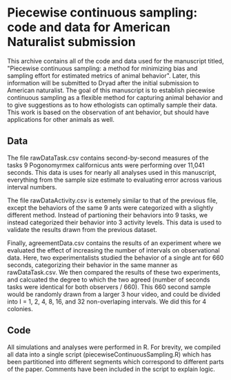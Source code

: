# Piecewise continuous sampling: code and data for American Naturalist submission 

This archive contains all of the code and data used for the manuscript titled, "Piecewise continuous sampling: a method for minimizing bias and sampling effort for estimated metrics of animal behavior". Later, this information will be submitted to Dryad after the initial submission to American naturalist. The goal of this manuscript is to establish piecewise continuous sampling as a flexible method for capturing animal behavior and to give suggestions as to how ethologists can optimally sample their data. This work is based on the observation of ant behavior, but should have applications for other animals as well. 

## Data

The file rawDataTask.csv contains second-by-second measures of the tasks 9 Pogonomyrmex californicus ants were performing over 11,041 seconds. This data is uses for nearly all analyses used in this manuscript, everything from the sample size estimate to evaluating error across various interval numbers. 

The file rawDataActivity.csv is extemely similar to that of the previous file, except the behaviors of the same 9 ants were categorized with a slightly different method. Instead of partioning their behaviors into 9 tasks, we instead categorized their behavior into 3 activity levels. This data is used to validate the results drawn from the previous dataset. 

Finally, agreementData.csv contains the results of an experiment where we evaluated the effect of increasing the number of intervals on observational data. Here, two experimentalists studied the behavior of a single ant for 660 seconds, categorizing their behavior in the same manner as rawDataTask.csv. We then compared the results of these two experiments, and calcuated the degree to which the two agreed (number of seconds tasks were identical for both observers / 660). This 660 second sample would be randomly drawn from a larger 3 hour video, and could be divided into I = 1, 2, 4, 8, 16, and 32 non-overlaping intervals. We did this for 4 colonies. 

## Code

All simulations and analyses were performed in R. For brevity, we compiled all data into a single script (piecewiseContinuousSampling.R) which has been partitioned into different segments which correspond to different parts of the paper. Comments have been included in the script to explain logic. 
